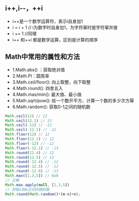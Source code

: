 ## i++,i--，++i
- i++是一个数学运算符，表示i自身加1
- i = i + 1 // i为数字时自身加1，为字符窜时是字符窜并接
- i += 1 //同理
- i++ 和++i 都是数学运算，区别是计算的顺序
## Math中常用的属性和方法
- 1.Math.abs() ：获取绝对值
- 2.Math.PI：圆周率
- 3.Math.ceil/floor(): 向上取整，向下取整
- 4.Math.round(): 四舍五入
- 4.Math.max/min(): 最大值、最小值
- 5.Math.sqrt/pow(): 给一个数开平方、计算一个数的多少次方幂
- 6.Math.random(): 获取0-1之间的随机数
```javascript
Math.ceil(12) // 12
Math.ceil(12.1) // 13
Math.ceil(-12) // -12
Math.ceil(-12.1) // -12
Math.floor(12) // 12
Math.floor(12.1) // 12
Math.floor(-12) // -12
Math.floor(-12.1) // -13
Math.round(12.4) // 12
Math.round(12.5) // 13
Math.round(-12.4) // -12
Math.round(-12.5) // -12
Math.round(-12.6) // -13
Math.max([1,3,5]) // NaN
// 正解
Math.max.apply(null, [1,3,5])
// 获取n到m之间的随机数
Math.round(Math.random()*(m-n)+n);
```